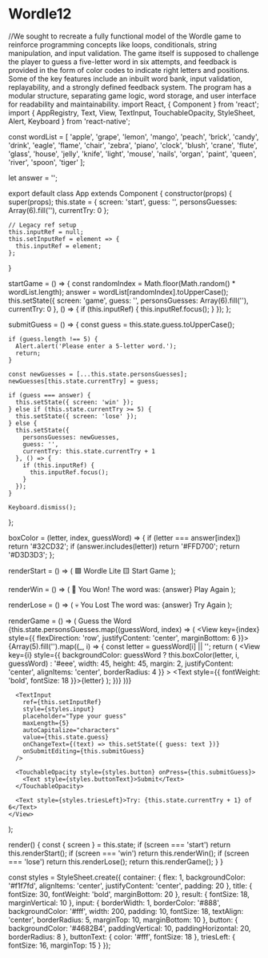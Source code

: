 # Wordle12
//We sought to recreate a fully functional model of the Wordle game to reinforce programming concepts like loops, conditionals, string manipulation, and input validation. The game itself is supposed to challenge the player to guess a five-letter word in six attempts, and feedback is provided in the form of color codes to indicate right letters and positions. Some of the key features include an inbuilt word bank, input validation, replayability, and a strongly defined feedback system. The program has a modular structure, separating game logic, word storage, and user interface for readability and maintainability.
import React, { Component } from 'react';
import { AppRegistry, Text, View, TextInput, TouchableOpacity, StyleSheet, Alert, Keyboard } from 'react-native';

const wordList = [
  'apple', 'grape', 'lemon', 'mango', 'peach', 'brick', 'candy', 'drink', 'eagle', 'flame',
  'chair', 'zebra', 'piano', 'clock', 'blush', 'crane', 'flute', 'glass', 'house', 'jelly',
  'knife', 'light', 'mouse', 'nails', 'organ', 'paint', 'queen', 'river', 'spoon', 'tiger'
];

let answer = '';

export default class App extends Component {
  constructor(props) {
    super(props);
    this.state = {
      screen: 'start',
      guess: '',
      personsGuesses: Array(6).fill(''), 
      currentTry: 0
    };

    // Legacy ref setup
    this.inputRef = null;
    this.setInputRef = element => {
      this.inputRef = element;
    };
  }

  startGame = () => {
    const randomIndex = Math.floor(Math.random() * wordList.length);
    answer = wordList[randomIndex].toUpperCase();
    this.setState({
      screen: 'game',
      guess: '',
      personsGuesses: Array(6).fill(''),
      currentTry: 0
    }, () => {
      if (this.inputRef) {
        this.inputRef.focus(); 
      }
    });
  };

  submitGuess = () => {
    const guess = this.state.guess.toUpperCase();

    if (guess.length !== 5) {
      Alert.alert('Please enter a 5-letter word.');
      return;
    }

    const newGuesses = [...this.state.personsGuesses];
    newGuesses[this.state.currentTry] = guess;

    if (guess === answer) {
      this.setState({ screen: 'win' });
    } else if (this.state.currentTry >= 5) {
      this.setState({ screen: 'lose' });
    } else {
      this.setState({
        personsGuesses: newGuesses,
        guess: '',
        currentTry: this.state.currentTry + 1
      }, () => {
        if (this.inputRef) {
          this.inputRef.focus(); 
        }
      });
    }

    Keyboard.dismiss();
  };

  boxColor = (letter, index, guessWord) => {
    if (letter === answer[index]) return '#32CD32'; 
    if (answer.includes(letter)) return '#FFD700'; 
    return '#D3D3D3'; 
  };

  renderStart = () => (
    <View style={styles.container}>
      <Text style={styles.title}>🟩 Wordle Lite 🟨</Text>
      <TouchableOpacity style={styles.button} onPress={this.startGame}>
        <Text style={styles.buttonText}>Start Game</Text>
      </TouchableOpacity>
    </View>
  );

  renderWin = () => (
    <View style={styles.container}>
      <Text style={styles.title}>🎉 You Won!</Text>
      <Text style={styles.result}>The word was: {answer}</Text>
      <TouchableOpacity style={styles.button} onPress={this.startGame}>
        <Text style={styles.buttonText}>Play Again</Text>
      </TouchableOpacity>
    </View>
  );

  renderLose = () => (
    <View style={styles.container}>
      <Text style={styles.title}>💀 You Lost</Text>
      <Text style={styles.result}>The word was: {answer}</Text>
      <TouchableOpacity style={styles.button} onPress={this.startGame}>
        <Text style={styles.buttonText}>Try Again</Text>
      </TouchableOpacity>
    </View>
  );

  renderGame = () => (
    <View style={styles.container}>
      <Text style={styles.title}>Guess the Word</Text>
      {this.state.personsGuesses.map((guessWord, index) => (
        <View key={index} style={{ flexDirection: 'row', justifyContent: 'center', marginBottom: 6 }}>
          {Array(5).fill('').map((_, i) => {
            const letter = guessWord[i] || '';
            return (
              <View
                key={i}
                style={{
                  backgroundColor: guessWord ? this.boxColor(letter, i, guessWord) : '#eee',
                  width: 45,
                  height: 45,
                  margin: 2,
                  justifyContent: 'center',
                  alignItems: 'center',
                  borderRadius: 4
                }}
              >
                <Text style={{ fontWeight: 'bold', fontSize: 18 }}>{letter}</Text>
              </View>
            );
          })}
        </View>
      ))}

      <TextInput
        ref={this.setInputRef}
        style={styles.input}
        placeholder="Type your guess"
        maxLength={5}
        autoCapitalize="characters"
        value={this.state.guess}
        onChangeText={(text) => this.setState({ guess: text })}
        onSubmitEditing={this.submitGuess}
      />

      <TouchableOpacity style={styles.button} onPress={this.submitGuess}>
        <Text style={styles.buttonText}>Submit</Text>
      </TouchableOpacity>

      <Text style={styles.triesLeft}>Try: {this.state.currentTry + 1} of 6</Text>
    </View>
  );

  render() {
    const { screen } = this.state;
    if (screen === 'start') return this.renderStart();
    if (screen === 'win') return this.renderWin();
    if (screen === 'lose') return this.renderLose();
    return this.renderGame();
  }
}

const styles = StyleSheet.create({
  container: {
    flex: 1,
    backgroundColor: '#f1f7fd',
    alignItems: 'center',
    justifyContent: 'center',
    padding: 20
  },
  title: {
    fontSize: 30,
    fontWeight: 'bold',
    marginBottom: 20
  },
  result: {
    fontSize: 18,
    marginVertical: 10
  },
  input: {
    borderWidth: 1,
    borderColor: '#888',
    backgroundColor: '#fff',
    width: 200,
    padding: 10,
    fontSize: 18,
    textAlign: 'center',
    borderRadius: 5,
    marginTop: 10,
    marginBottom: 10
  },
  button: {
    backgroundColor: '#4682B4',
    paddingVertical: 10,
    paddingHorizontal: 20,
    borderRadius: 8
  },
  buttonText: {
    color: '#fff',
    fontSize: 18
  },
  triesLeft: {
    fontSize: 16,
    marginTop: 15
  }
});

